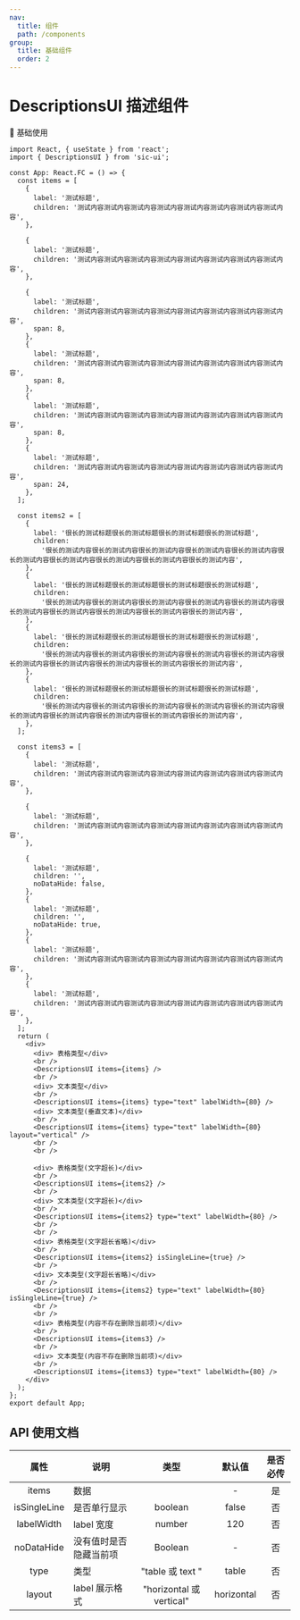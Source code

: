 ```yaml
---
nav:
  title: 组件
  path: /components
group:
  title: 基础组件
  order: 2
---
```


# DescriptionsUI 描述组件

💎 基础使用

```tsx
import React, { useState } from 'react';
import { DescriptionsUI } from 'sic-ui';

const App: React.FC = () => {
  const items = [
    {
      label: '测试标题',
      children: '测试内容测试内容测试内容测试内容测试内容测试内容测试内容测试内容',
    },

    {
      label: '测试标题',
      children: '测试内容测试内容测试内容测试内容测试内容测试内容测试内容测试内容',
    },

    {
      label: '测试标题',
      children: '测试内容测试内容测试内容测试内容测试内容测试内容测试内容测试内容',
      span: 8,
    },
    {
      label: '测试标题',
      children: '测试内容测试内容测试内容测试内容测试内容测试内容测试内容测试内容',
      span: 8,
    },
    {
      label: '测试标题',
      children: '测试内容测试内容测试内容测试内容测试内容测试内容测试内容测试内容',
      span: 8,
    },
    {
      label: '测试标题',
      children: '测试内容测试内容测试内容测试内容测试内容测试内容测试内容测试内容',
      span: 24,
    },
  ];

  const items2 = [
    {
      label: '很长的测试标题很长的测试标题很长的测试标题很长的测试标题',
      children:
        '很长的测试内容很长的测试内容很长的测试内容很长的测试内容很长的测试内容很长的测试内容很长的测试内容很长的测试内容很长的测试内容很长的测试内容',
    },
    {
      label: '很长的测试标题很长的测试标题很长的测试标题很长的测试标题',
      children:
        '很长的测试内容很长的测试内容很长的测试内容很长的测试内容很长的测试内容很长的测试内容很长的测试内容很长的测试内容很长的测试内容很长的测试内容',
    },
    {
      label: '很长的测试标题很长的测试标题很长的测试标题很长的测试标题',
      children:
        '很长的测试内容很长的测试内容很长的测试内容很长的测试内容很长的测试内容很长的测试内容很长的测试内容很长的测试内容很长的测试内容很长的测试内容',
    },
    {
      label: '很长的测试标题很长的测试标题很长的测试标题很长的测试标题',
      children:
        '很长的测试内容很长的测试内容很长的测试内容很长的测试内容很长的测试内容很长的测试内容很长的测试内容很长的测试内容很长的测试内容很长的测试内容',
    },
  ];

  const items3 = [
    {
      label: '测试标题',
      children: '测试内容测试内容测试内容测试内容测试内容测试内容测试内容测试内容',
    },

    {
      label: '测试标题',
      children: '测试内容测试内容测试内容测试内容测试内容测试内容测试内容测试内容',
    },

    {
      label: '测试标题',
      children: '',
      noDataHide: false,
    },
    {
      label: '测试标题',
      children: '',
      noDataHide: true,
    },
    {
      label: '测试标题',
      children: '测试内容测试内容测试内容测试内容测试内容测试内容测试内容测试内容',
    },
    {
      label: '测试标题',
      children: '测试内容测试内容测试内容测试内容测试内容测试内容测试内容测试内容',
    },
  ];
  return (
    <div>
      <div> 表格类型</div>
      <br />
      <DescriptionsUI items={items} />
      <br />
      <div> 文本类型</div>
      <br />
      <DescriptionsUI items={items} type="text" labelWidth={80} />
      <div> 文本类型(垂直文本)</div>
      <br />
      <DescriptionsUI items={items} type="text" labelWidth={80} layout="vertical" />
      <br />
      <br />

      <div> 表格类型(文字超长)</div>
      <br />
      <DescriptionsUI items={items2} />
      <br />
      <div> 文本类型(文字超长)</div>
      <br />
      <DescriptionsUI items={items2} type="text" labelWidth={80} />
      <br />
      <br />
      <div> 表格类型(文字超长省略)</div>
      <br />
      <DescriptionsUI items={items2} isSingleLine={true} />
      <br />
      <div> 文本类型(文字超长省略)</div>
      <br />
      <DescriptionsUI items={items2} type="text" labelWidth={80} isSingleLine={true} />
      <br />
      <br />
      <div> 表格类型(内容不存在删除当前项)</div>
      <br />
      <DescriptionsUI items={items3} />
      <br />
      <div> 文本类型(内容不存在删除当前项)</div>
      <br />
      <DescriptionsUI items={items3} type="text" labelWidth={80} />
    </div>
  );
};
export default App;
```

## API 使用文档

<font size=1>

|     属性     | 说明                   |           类型           |   默认值   | 是否必传 |
| :----------: | ---------------------- | :----------------------: | :--------: | :------: |
|    items     | 数据                   |                          |     -      |    是    |
| isSingleLine | 是否单行显示           |         boolean          |   false    |    否    |
|  labelWidth  | label 宽度             |          number          |    120     |    否    |
|  noDataHide  | 没有值时是否隐藏当前项 |         Boolean          |     -      |    否    |
|     type     | 类型                   |     "table 或 text "     |   table    |    否    |
|    layout    | label 展示格式         | "horizontal 或 vertical" | horizontal |    否    |

</font>
